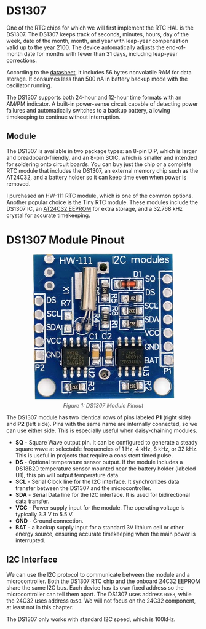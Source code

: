 # DS1307

One of the RTC chips for which we will first implement the RTC HAL is the DS1307. The DS1307 keeps track of seconds, minutes, hours, day of the week, date of the month, month, and year with leap-year compensation valid up to the year 2100. The device automatically adjusts the end-of-month date for months with fewer than 31 days, including leap-year corrections.

According to the [datasheet](https://www.analog.com/media/en/technical-documentation/data-sheets/ds1307.pdf), it includes 56 bytes nonvolatile RAM for data storage.  It consumes less than 500 nA in battery backup mode with the oscillator running.

The DS1307 supports both 24-hour and 12-hour time formats with an AM/PM indicator.  A built-in power-sense circuit capable of detecting power failures and automatically switches to a backup battery, allowing timekeeping to continue without interruption.

## Module

The DS1307 is available in two package types: an 8-pin DIP, which is larger and breadboard-friendly, and an 8-pin SOIC, which is smaller and intended for soldering onto circuit boards. You can buy just the chip or a complete RTC module that includes the DS1307, an external memory chip such as the AT24C32, and a battery holder so it can keep time even when power is removed.

I purchased an HW-111 RTC module, which is one of the common options. Another popular choice is the Tiny RTC module. These modules include the DS1307 IC, an [AT24C32 EEPROM](https://ww1.microchip.com/downloads/en/devicedoc/doc0336.pdf) for extra storage, and a 32.768 kHz crystal for accurate timekeeping.

# DS1307 Module Pinout

<div style="text-align: center;">
  <a href="../images/ds1307-pinout.png"><img style="display: block; margin: auto;" alt="DS1307 Pinout" src="../images/ds1307-pinout.png"/></a>
  <figcaption style="font-style: italic; margin-top: 8px; color: #555;">
    Figure 1: DS1307 Module Pinout
  </figcaption>
</div>

The DS1307 module has two identical rows of pins labeled **P1** (right side) and **P2** (left side). Pins with the same name are internally connected, so we can use either side. This is especially useful when daisy-chaining modules.

- **SQ** - Square Wave output pin. It can be configured to generate a steady square wave at selectable frequencies of 1 Hz, 4 kHz, 8 kHz, or 32 kHz. This is useful in projects that require a consistent timed pulse.
- **DS** - Optional temperature sensor output. If the module includes a DS18B20 temperature sensor mounted near the battery holder (labeled U1), this pin will output temperature data.
- **SCL** - Serial Clock line for the I2C interface. It synchronizes data transfer between the DS1307 and the microcontroller.
- **SDA** - Serial Data line for the I2C interface. It is used for bidirectional data transfer.
- **VCC** - Power supply input for the module. The operating voltage is typically 3.3 V to 5.5 V.
- **GND** - Ground connection.
 - **BAT** - a backup supply input for a standard 3V lithium cell or other energy source, ensuring accurate timekeeping when the main power is interrupted.

## I2C Interface

We can use the I2C protocol to communicate between the module and a microcontroller. Both the DS1307 RTC chip and the onboard 24C32 EEPROM share the same I2C bus. Each device has its own fixed address so the microcontroller can tell them apart. The DS1307 uses address `0x68`, while the 24C32 uses address `0x50`.  We will not focus on the 24C32 component, at least not in this chapter.

The DS1307 only works with standard I2C speed, which is 100kHz.
